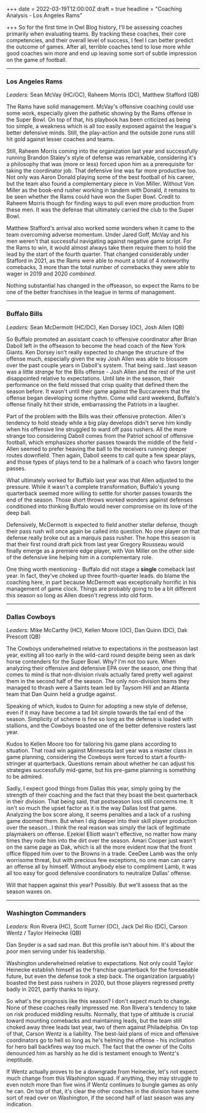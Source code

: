 +++
date = 2022-03-19T12:00:00Z
draft = true
headline = "Coaching Analysis - Los Angeles Rams"

+++
So for the first time in Owl Blog history, I'll be assessing coaches primarily when evaluating teams. By tracking these coaches, their core competencies, and their overall level of success, I feel I can better predict the outcome of games. After all, terrible coaches tend to lose more while good coaches win more and end up leaving some sort of subtle impression on the game of football.

***

### Los Angeles Rams

_Leaders:_ Sean McVay (HC/OC), Raheem Morris (DC), Matthew Stafford (QB)

The Rams have solid management. McVay's offensive coaching could use some work, especially given the pathetic showing by the Rams offense in the Super Bowl. On top of that, his playbook has been criticized as being too simple, a weakness which is all too easily exposed against the league's better defensive minds. Still, the play-action and the outside zone runs still hit gold against lesser coaches and teams.

Still, Raheem Morris coming into the organization last year and successfully running Brandon Staley's style of defense was remarkable, considering it's a philosophy that was (more or less) forced upon him as a prerequisite for taking the coordinator job. That defensive line was far more productive too. Not only was Aaron Donald playing some of the best football of his career, but the team also found a complementary piece in Von Miller. Without Von Miller as the book-end rusher working in tandem with Donald, it remains to be seen whether the Rams could have won the Super Bowl. Credit to Raheem Morris though for finding ways to pull even more production from these men. It was the defense that ultimately carried the club to the Super Bowl.

Matthew Stafford's arrival also worked some wonders when it came to the team overcoming adverse momentum. Under Jared Goff, McVay and his men weren't that successful navigating against negative game script. For the Rams to win, it would almost always take them require them to hold the lead by the start of the fourth quarter. That changed considerably under Stafford in 2021, as the Rams were able to mount a total of 4 noteworthy comebacks, 3 more than the total number of comebacks they were able to wager in 2019 and 2020 _combined_.

Nothing substantial has changed in the offseason, so expect the Rams to be one of the better franchises in the league in terms of management.

***

### Buffalo Bills

_Leaders:_ Sean McDermott (HC/DC), Ken Dorsey (OC), Josh Allen (QB)

So Buffalo promoted an assistant coach to offensive coordinator after Brian Daboll left in the offseason to become the head coach of the New York Giants. Ken Dorsey isn't really expected to change the structure of the offense much, especially given the way Josh Allen was able to blossom over the past couple years in Daboll's system. That being said...last season was a little _strange_ for the Bills offense - Josh Allen and the rest of the unit  disappointed relative to expectations. Until late in the season, their performance on the field missed that crisp quality that defined them the season before. It wasn't until their game against the Buccaneers that the offense began developing some rhythm. Come wild card weekend, Buffalo's offense finally hit their stride, embarrassing the Patriots in a laugher.

Part of the problem with the Bills was their offensive protection. Allen's tendency to hold steady while a big play develops didn't serve him kindly when his offensive line struggled to ward off pass rushers. All the more strange too considering Daboll comes from the Patriot school of offensive football, which emphasizes shorter passes towards the middle of the field - Allen seemed to prefer heaving the ball to the receivers running deeper routes downfield. Then again, Daboll seems to call quite a few spear plays, and those types of plays tend to be a hallmark of a coach who favors longer passes.

What ultimately worked for Buffalo last year was that Allen adjusted to the pressure. While it wasn't a complete transformation, Buffalo's young quarterback seemed more willing to settle for shorter passes towards the end of the season. Those short throws worked wonders against defenses conditioned into thinking Buffalo would never compromise on its love of the deep ball.

Defensively, McDermott is expected to field another stellar defense, though their pass rush will once again be called into question. No one player on that defense really broke out as a marquis pass rusher. The hope this season is that their first round draft pick from last year Gregory Rousseau would finally emerge as a premiere edge player, with Von Miller on the other side of the defensive line helping him in a complementary role.

One thing worth mentioning - Buffalo did not stage a **single** comeback last year. In fact, they've choked up three fourth-quarter leads. do blame the coaching here, in part because McDermott was exceptionally horrific in his management of game clock. Things are probably going to be a bit different this season so long as Allen doesn't regress into old form.

***

### Dallas Cowboys

_Leaders:_ Mike McCarthy (HC), Kellen Moore (OC), Dan Quinn (DC), Dak Prescott (QB)

The Cowboys underwhelmed relative to expectations in the postseason last year, exiting all too early in the wild-card round despite being seen as dark horse contenders for the Super Bowl. Why? I'm not too sure. When analyzing their offensive and defensive EPA over the season, one thing that comes to mind is that non-division rivals actually fared pretty well against them in the second half of the season. The only non-division teams they managed to thrash were a Saints team led by Taysom Hill and an Atlanta team that Dan Quinn held a grudge against.

Speaking of which, kudos to Quinn for adopting a new style of defense, even if it may have become a tad bit simple towards the tail end of the season. Simplicity of scheme is fine so long as the defense is loaded with stallions, and the Cowboys boasted one of the better defensive rosters last year.

Kudos to Kellen Moore too for tailoring his game plans according to situation. That road win against Minnesota last year was a master class in game planning, considering the Cowboys were forced to start a fourth-stringer at quarterback. Questions remain about whether he can adjust his strategies successfully mid-game, but his pre-game planning is something to be admired.

Sadly, I expect good things from Dallas this year, simply going by the strength of their coaching and the fact that they boast the best quarterback in their division. That being said, that postseason loss still concerns me. It isn't so much the upset factor as it is the way Dallas lost that game. Analyzing the box score along, it seems penalties and a lack of a rushing game doomed them. But when I dig deeper into their skill player production over the season...I think the real reason was simply the lack of legitimate playmakers on offense. Ezekiel Elliott wasn't effective, no matter how many times they rode him into the dirt over the season. Amari Cooper just wasn't on the same page as Dak, which is all the more evident now that the front office flipped him over to the Browns in a trade. CeeDee Lamb was the only worrisome threat, but with precious few exceptions, no one man can carry an offense all by himself. Without anybody else to compliment Lamb, it was all too easy for good defensive coordinators to neutralize Dallas' offense.

Will that happen against this year? Possibly. But we'll assess that as the season waxes on.

***

### Washington Commanders

_Leaders:_ Ron Rivera (HC), Scott Turner (OC), Jack Del Rio (DC), Carson Wentz / Taylor Heinecke (QB)

Dan Snyder is a sad sad man. But this profile isn't about him. It's about the poor men serving under his leadership.

Washington underwhelmed relative to expectations. Not only could Taylor Heinecke establish himself as the franchise quarterback for the foreseeable future, but even the defense took a step back. The organization (arguably) boasted the best pass rushers in 2020, but those players regressed pretty badly in 2021, partly thanks to injury.

So what's the prognosis like this season? I don't expect much to change. None of these coaches really impressed me. Ron Rivera's tendency to take on risk produced middling results. Normally, that type of attitude is crucial toward mounting comebacks and maintaining leads, but the team still choked away three leads last year, two of them against Philadelphia. On top of that, Carson Wentz is a liability. The best-laid plans of mice and offensive coordinators go to hell so long as he's helming the offense - his inclination for hero ball backfires way too much. The fact that the owner of the Colts denounced him as harshly as he did is testament enough to Wentz's ineptitude.

If Wentz actually proves to be a downgrade from Heinecke, let's not expect  much change from this Washington squad. If anything, they may struggle to even notch more than five wins if Wentz continues to bungle games as only he can. On top of that, it's clear the other coaches in the division have some sort of read over on Washington, if the second half of last season was any indication. 